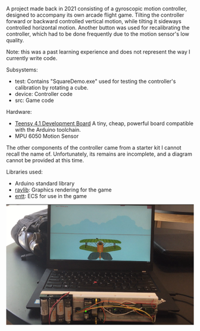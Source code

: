 A project made back in 2021 consisting of a gyroscopic motion controller, designed to accompany its own arcade flight game.
Tilting the controller forward or backward controlled vertical motion, while tilting it sideways controlled horizontal motion.
Another button was used for recalibrating the controller, which had to be done frequently due to the motion sensor's low quality.

Note: this was a past learning experience and does not represent the way I currently write code.

Subsystems:
* test: Contains "SquareDemo.exe" used for testing the controller's calibration by rotating a cube.
* device: Controller code
* src: Game code


Hardware:
* [Teensy 4.1 Development Board](https://www.pjrc.com/teensy/) A tiny, cheap, powerful board compatible with the Arduino toolchain.
* MPU 6050 Motion Sensor

The other components of the controller came from a starter kit I cannot recall the name of.
Unfortunately, its remains are incomplete, and a diagram cannot be provided at this time.

Libraries used:
* Arduino standard library
* [raylib](https://github.com/raysan5/raylib): Graphics rendering for the game
* [entt](https://github.com/skypjack/entt): ECS for use in the game

![What it looks like](https://github.com/Tonycons-dev/motion-project-2021/blob/main/photo.png)  

